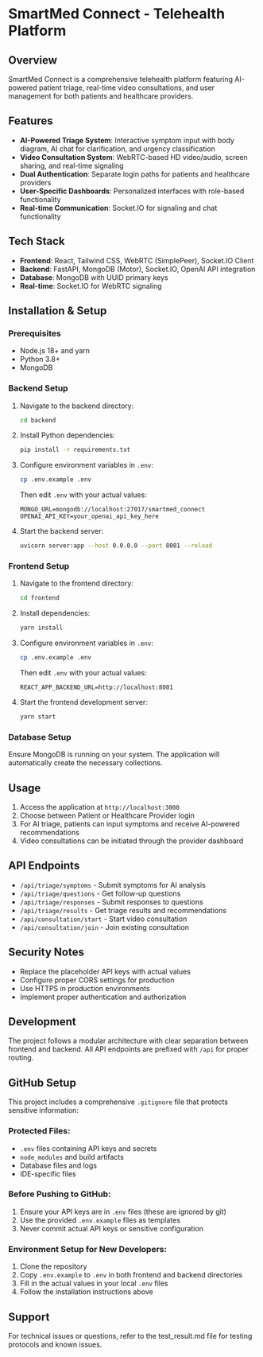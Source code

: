 # SmartMed Connect - Telehealth Platform

## Overview
SmartMed Connect is a comprehensive telehealth platform featuring AI-powered patient triage, real-time video consultations, and user management for both patients and healthcare providers.

## Features
- **AI-Powered Triage System**: Interactive symptom input with body diagram, AI chat for clarification, and urgency classification
- **Video Consultation System**: WebRTC-based HD video/audio, screen sharing, and real-time signaling
- **Dual Authentication**: Separate login paths for patients and healthcare providers
- **User-Specific Dashboards**: Personalized interfaces with role-based functionality
- **Real-time Communication**: Socket.IO for signaling and chat functionality

## Tech Stack
- **Frontend**: React, Tailwind CSS, WebRTC (SimplePeer), Socket.IO Client
- **Backend**: FastAPI, MongoDB (Motor), Socket.IO, OpenAI API integration
- **Database**: MongoDB with UUID primary keys
- **Real-time**: Socket.IO for WebRTC signaling

## Installation & Setup

### Prerequisites
- Node.js 18+ and yarn
- Python 3.8+
- MongoDB

### Backend Setup
1. Navigate to the backend directory:
   ```bash
   cd backend
   ```

2. Install Python dependencies:
   ```bash
   pip install -r requirements.txt
   ```

3. Configure environment variables in `.env`:
   ```bash
   cp .env.example .env
   ```
   Then edit `.env` with your actual values:
   ```
   MONGO_URL=mongodb://localhost:27017/smartmed_connect
   OPENAI_API_KEY=your_openai_api_key_here
   ```

4. Start the backend server:
   ```bash
   uvicorn server:app --host 0.0.0.0 --port 8001 --reload
   ```

### Frontend Setup
1. Navigate to the frontend directory:
   ```bash
   cd frontend
   ```

2. Install dependencies:
   ```bash
   yarn install
   ```

3. Configure environment variables in `.env`:
   ```bash
   cp .env.example .env
   ```
   Then edit `.env` with your actual values:
   ```
   REACT_APP_BACKEND_URL=http://localhost:8001
   ```

4. Start the frontend development server:
   ```bash
   yarn start
   ```

### Database Setup
Ensure MongoDB is running on your system. The application will automatically create the necessary collections.

## Usage
1. Access the application at `http://localhost:3000`
2. Choose between Patient or Healthcare Provider login
3. For AI triage, patients can input symptoms and receive AI-powered recommendations
4. Video consultations can be initiated through the provider dashboard

## API Endpoints
- `/api/triage/symptoms` - Submit symptoms for AI analysis
- `/api/triage/questions` - Get follow-up questions
- `/api/triage/responses` - Submit responses to questions
- `/api/triage/results` - Get triage results and recommendations
- `/api/consultation/start` - Start video consultation
- `/api/consultation/join` - Join existing consultation

## Security Notes
- Replace the placeholder API keys with actual values
- Configure proper CORS settings for production
- Use HTTPS in production environments
- Implement proper authentication and authorization

## Development
The project follows a modular architecture with clear separation between frontend and backend. All API endpoints are prefixed with `/api` for proper routing.

## GitHub Setup
This project includes a comprehensive `.gitignore` file that protects sensitive information:

### Protected Files:
- `.env` files containing API keys and secrets
- `node_modules` and build artifacts
- Database files and logs
- IDE-specific files

### Before Pushing to GitHub:
1. Ensure your API keys are in `.env` files (these are ignored by git)
2. Use the provided `.env.example` files as templates
3. Never commit actual API keys or sensitive configuration

### Environment Setup for New Developers:
1. Clone the repository
2. Copy `.env.example` to `.env` in both frontend and backend directories
3. Fill in the actual values in your local `.env` files
4. Follow the installation instructions above

## Support
For technical issues or questions, refer to the test_result.md file for testing protocols and known issues.
